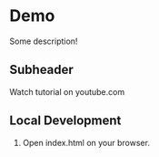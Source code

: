 # Demo

Some description!

## Subheader

Watch tutorial on youtube.com

## Local Development

1. Open index.html on your browser.


